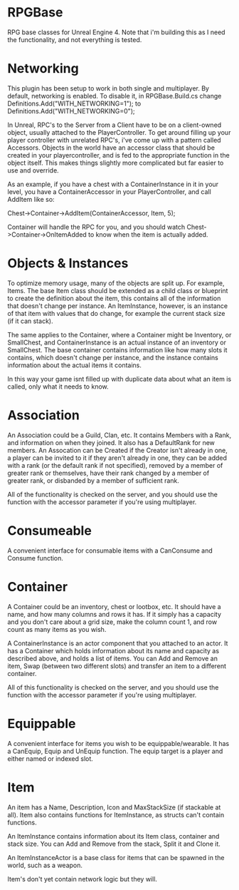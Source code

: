 # RPGBase
RPG base classes for Unreal Engine 4. Note that i'm building this as I need the functionality, and not everything is tested.

# Networking
This plugin has been setup to work in both single and multiplayer. By default, networking is enabled. To disable it, in RPGBase.Build.cs change Definitions.Add("WITH_NETWORKING=1"); to Definitions.Add("WITH_NETWORKING=0");

In Unreal, RPC's to the Server from a Client have to be on a client-owned object, usually attached to the PlayerController. To get around filling up your player controller with unrelated RPC's, i've come up with a pattern called Accessors. Objects in the world have an accessor class that should be created in your playercontroller, and is fed to the appropriate function in the object itself. This makes things slightly more complicated but far easier to use and override.

As an example, if you have a chest with a ContainerInstance in it in your level, you have a ContainerAccessor in your PlayerController, and call AddItem like so:

Chest->Container->AddItem(ContainerAccessor, Item, 5);

Container will handle the RPC for you, and you should watch Chest->Container->OnItemAdded to know when the item is actually added.

# Objects & Instances
To optimize memory usage, many of the objects are split up. For example, Items. The base Item class should be extended as a child class or blueprint to create the definition about the item, this contains all of the information that doesn't change per instance. An ItemInstance, however, is an instance of that item with values that do change, for example the current stack size (if it can stack).

The same applies to the Container, where a Container might be Inventory, or SmallChest, and ContainerInstance is an actual instance of an inventory or SmallChest. The base container contains information like how many slots it contains, which doesn't change per instance, and the instance contains information about the actual items it contains.

In this way your game isnt filled up with duplicate data about what an item is called, only what it needs to know.

# Association
An Association could be a Guild, Clan, etc. It contains Members with a Rank, and information on when they joined. It also has a DefaultRank for new members. An Assocation can be Created if the Creator isn't already in one, a player can be invited to it if they aren't already in one, they can be added with a rank (or the default rank if not specified), removed by a member of greater rank or themselves, have their rank changed by a member of greater rank, or disbanded by a member of sufficient rank.

All of the functionality is checked on the server, and you should use the function with the accessor parameter if you're using multiplayer.

# Consumeable
A convenient interface for consumable items with a CanConsume and Consume function.

# Container
A Container could be an inventory, chest or lootbox, etc. It should have a name, and how many columns and rows it has. If it simply has a capacity and you don't care about a grid size, make the column count 1, and row count as many items as you wish.

A ContainerInstance is an actor component that you attached to an actor. It has a Container which holds information about its name and capacity as described above, and holds a list of items. You can Add and Remove an item, Swap (between two different slots) and transfer an item to a different container.

All of this functionality is checked on the server, and you should use the function with the accessor parameter if you're using multiplayer.

# Equippable
A convenient interface for items you wish to be equippable/wearable. It has a CanEquip, Equip and UnEquip function. The equip target is a player and either named or indexed slot.

# Item
An item has a Name, Description, Icon and MaxStackSize (if stackable at all). Item also contains functions for ItemInstance, as structs can't contain functions.

An ItemInstance contains information about its Item class, container and stack size. You can Add and Remove from the stack, Split it and Clone it.

An ItemInstanceActor is a base class for items that can be spawned in the world, such as a weapon.

Item's don't yet contain network logic but they will.
